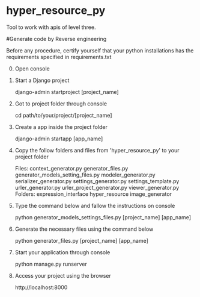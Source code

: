 # hyper_resource_py
Tool to work with apis of level three.

#Generate code by Reverse engineering

Before any procedure, certify yourself that your python installations has the requirements specified in requirements.txt

0. Open console

1. Start a Django project

	django-admin startproject [project_name]

2. Got to project folder through console

	cd path/to/your/project/[project_name]

3. Create a app inside the project folder

	django-admin startapp [app_name]
	
4. Copy the follow folders and files from 'hyper_resource_py' to your project folder

	Files: 
		context_generator.py
		generator_files.py
		generator_models_setting_files.py
		modeler_generator.py
		serializer_generator.py
		settings_generator.py
		settings_template.py
		urler_generator.py
		urler_project_generator.py
		viewer_generator.py		
	Folders:
		expression_interface
		hyper_resource
		image_generator

5. Type the command below and fallow the instructions on console

	python generator_models_settings_files.py [project_name] [app_name]

6. Generate the necessary files using the command below

	python generator_files.py [project_name] [app_name]

7. Start your application through console

	python manage.py runserver

8. Access your project using the browser

	http://localhost:8000

